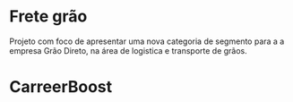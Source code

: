 # Frete grão

Projeto com foco de apresentar uma nova categoria de segmento para a a empresa Grão Direto, na área de logistica e transporte de grãos.
# CarreerBoost
